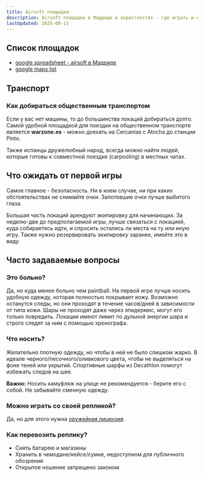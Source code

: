```yaml
---
title: Airsoft площадки
description: Airsoft площадки в Мадриде и окрестностях - где играть и как добираться
lastUpdated: 2025-08-11
---
```


## Список площадок

- [google spreadsheet - airsoft в Мадриде](https://docs.google.com/spreadsheets/d/11P0-bq-s59dOfmWRJCCL1yniz2YDerRnP3097sogR4o)
- [google maps list](https://maps.app.goo.gl/FC5Ys5a9DSUonH9B8)

## Транспорт

### Как добираться общественным транспортом

Если у вас нет машины, то до большинства локаций добираться долго. Самой удобной площадкой для поездки на общественном транспорте является **warzone.es** - можно доехать на Cercanías с Atocha до станции Pinto. 

Также испанцы дружелюбный народ, всегда можно найти людей, которые готовы к совместной поездке (carpooling) в местных чатах.

## Что ожидать от первой игры

Самое главное - безопасность. Ни в коем случае, ни при каких обстоятельствах не снимайте очки. Запотевшие очки лучше выбитого глаза. 

Большая часть локаций арендуют экипировку для начинающих. За неделю-две до предполагаемой игры, лучше связаться с локацией, куда собираетесь идти, и спросить остались ли места на ту или иную игру. Также нужно резервировать экипировку заранее, имейте это в виду.

## Часто задаваемые вопросы

### Это больно?
Да, но куда менее больно чем paintball. На первой игре лучше носить удобную одежду, которая полностью покрывает кожу. Возможно останутся следы, но они проходят в течение часов/дней в зависимости от типа кожи. Шары не проходят даже через эпидермис, могут его только повредить. Локации имеют лимит по дульной энергии шара и строго следят за ним с помощью хронографа.

### Что носить?
Желательно плотную одежду, но чтобы в ней не было слишком жарко. В идеале черного/песочного/оливкового цвета, чтобы не выделяться на фоне теней или укрытий. Спортивные шарфы из Decathlon помогут избежать следов на шее. 

**Важно:** Носить камуфляж на улице не рекомендуется - берите его с собой. Не забывайте сменную одежду.

### Можно играть со своей репликой?
Да, но для этого нужна [оружейная лицензия](/spare-time/airsoft/permit).

### Как перевозить реплику?
- Снять батарею и магазины
- Хранить в чемодане/кейсе/сумке, недоступном для публичного обозрения
- Открытое ношение запрещено законом
